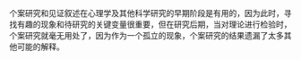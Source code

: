 个案研究和见证叙述在心理学及其他科学研究的早期阶段是有用的，因为此时，寻找有趣的现象和待研究的关键变量很重要，但在研究后期，当对理论进行检验时，个案研究就毫无用处了，因为作为一个孤立的现象，个案研究的结果遗漏了太多其他可能的解释。